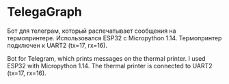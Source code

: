 # TelegaGraph

Бот для телеграм, который распечатывает сообщения на термопринтере.
Использовался ESP32 с Micropython 1.14. Термопринтер подключен к UART2 (tx=17, rx=16).


Bot for Telegram, which prints messages on the thermal printer.
I used ESP32 with Micropython 1.14. The thermal printer is connected to UART2 (tx=17, rx=16).
